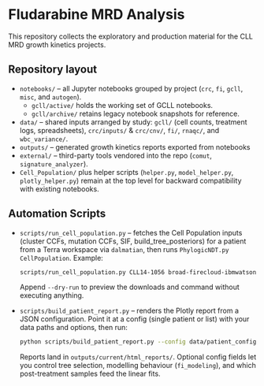 # Fludarabine MRD Analysis

This repository collects the exploratory and production material for the CLL MRD growth kinetics projects.

## Repository layout
- `notebooks/` – all Jupyter notebooks grouped by project (`crc`, `fi`, `gcll`, `misc`, and `autogen`).
  - `gcll/active/` holds the working set of GCLL notebooks.
  - `gcll/archive/` retains legacy notebook snapshots for reference.
- `data/` – shared inputs arranged by study: `gcll/` (cell counts, treatment logs, spreadsheets), `crc/inputs/` & `crc/cnv/`, `fi/`, `rnaqc/`, and `wbc_variance/`.
- `outputs/` – generated growth kinetics reports exported from notebooks
- `external/` – third-party tools vendored into the repo (`comut`, `signature_analyzer`).
- `Cell_Population/` plus helper scripts (`helper.py`, `model_helper.py`, `plotly_helper.py`) remain at the top level for backward compatibility with existing notebooks.




## Automation Scripts

- `scripts/run_cell_population.py` – fetches the Cell Population inputs (cluster CCFs, mutation CCFs, SIF, build_tree_posteriors) for a patient from a Terra workspace via `dalmatian`, then runs `PhylogicNDT.py CellPopulation`. Example:
  ```bash
  scripts/run_cell_population.py CLL14-1056 broad-firecloud-ibmwatson/TAG_CLL_Clonal_Kinetic_UMI_PrAN --tree-number 4
  ```
  Append `--dry-run` to preview the downloads and command without executing anything.

- `scripts/build_patient_report.py` – renders the Plotly report from a JSON configuration. Point it at a config (single patient or list) with your data paths and options, then run:
  ```bash
  python scripts/build_patient_report.py --config data/patient_config.json
  ```
  Reports land in `outputs/current/html_reports/`. Optional config fields let you control tree selection, modelling behaviour (`fi_modeling`), and which post-treatment samples feed the linear fits.

